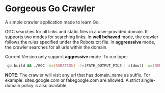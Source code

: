 # Gorgeous Go Crawler
A simple crawler application made to learn Go.

GGC searches for all links and static files in a user-provided domain.
It supports two modes for searching links. In **well behaved** mode, the crawler follows the rules specified under the Robots.txt file. In **aggreessive** mode, the crawler searches for all urls within the domain.

Current Version only support **aggressive** mode. To run type:

```bash
 go build && ./GGC -d=[DURATION] -f=[PATH_OUTPUT_FILE | stdout] -w=[NUM_WORKERS] -b=[BUFFER_SIZE] -t=[THINK_TIME] [domain_name]+
```

**NOTE**: The crawler will visit any url that has domain\_name as suffix. For example: sites.google.com or fakegoogle.com are allowed. A strict single-domain policy is also available.
